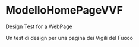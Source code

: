 # ModelloHomePageVVF
Design Test for a WebPage

Un test di design per una pagina dei Vigili del Fuoco

